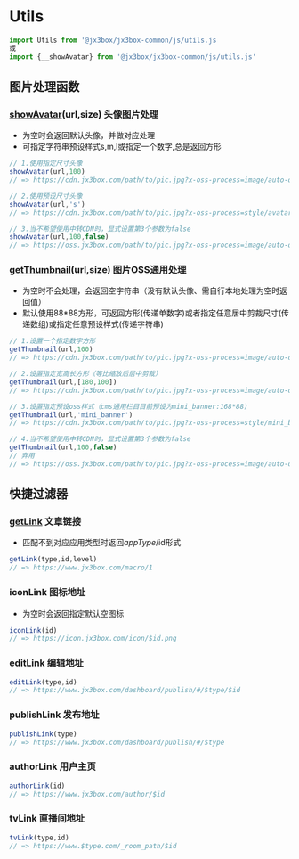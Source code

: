 # Utils

```javascript
import Utils from '@jx3box/jx3box-common/js/utils.js
或
import {__showAvatar} from '@jx3box/jx3box-common/js/utils.js'
```

## 图片处理函数
### [showAvatar]('../js/utils#L40')(url,size) 头像图片处理
- 为空时会返回默认头像，并做对应处理
- 可指定字符串预设样式s,m,l或指定一个数字,总是返回方形
```javascript
// 1.使用指定尺寸头像
showAvatar(url,100)
// => https://cdn.jx3box.com/path/to/pic.jpg?x-oss-process=image/auto-orient,1/resize,m_fill,w_100,h_100/quality,Q_100

// 2.使用预设尺寸头像 
showAvatar(url,'s') 
// => https://cdn.jx3box.com/path/to/pic.jpg?x-oss-process=style/avatar_s

// 3.当不希望使用中转CDN时，显式设置第3个参数为false
showAvatar(url,100,false)
// => https://oss.jx3box.com/path/to/pic.jpg?x-oss-process=image/auto-orient,1/resize,m_fill,w_100,h_100/quality,Q_100
```

### [getThumbnail]('../js/utils#L95')(url,size) 图片OSS通用处理
- 为空时不会处理，会返回空字符串（没有默认头像、需自行本地处理为空时返回值）
- 默认使用88*88方形，可返回方形(传递单数字)或者指定任意居中剪裁尺寸(传递数组)或指定任意预设样式(传递字符串)
```javascript
// 1.设置一个指定数字方形 
getThumbnail(url,100) 
// => https://cdn.jx3box.com/path/to/pic.jpg?x-oss-process=image/auto-orient,1/resize,m_fill,w_100,h_100/quality,Q_100

// 2.设置指定宽高长方形（等比缩放后居中剪裁）
getThumbnail(url,[180,100])
// => https://cdn.jx3box.com/path/to/pic.jpg?x-oss-process=image/auto-orient,1/resize,m_fill,w_180,h_100/quality,Q_100

// 3.设置指定预设oss样式（cms通用栏目目前预设为mini_banner:168*88)
getThumbnail(url,'mini_banner')
// => https://cdn.jx3box.com/path/to/pic.jpg?x-oss-process=style/mini_banner

// 4.当不希望使用中转CDN时，显式设置第3个参数为false
getThumbnail(url,100,false)
// 弃用
// => https://oss.jx3box.com/path/to/pic.jpg?x-oss-process=image/auto-orient,1/resize,m_fill,w_100,h_100/quality,Q_100
```

## 快捷过滤器
### [getLink]('../js/utils#L137') 文章链接
- 匹配不到对应应用类型时返回$appType/$id形式
```javascript
getLink(type,id,level)
// => https://www.jx3box.com/macro/1
```

### iconLink 图标地址
- 为空时会返回指定默认空图标
```javascript
iconLink(id)
// => https://icon.jx3box.com/icon/$id.png
```

### editLink 编辑地址
```javascript
editLink(type,id)
// => https://www.jx3box.com/dashboard/publish/#/$type/$id
```

### publishLink 发布地址
```javascript
publishLink(type)
// => https://www.jx3box.com/dashboard/publish/#/$type
```

### authorLink 用户主页
```javascript
authorLink(id)
// => https://www.jx3box.com/author/$id
```

### tvLink 直播间地址
```javascript
tvLink(type,id)
// => https://www.$type.com/_room_path/$id
```